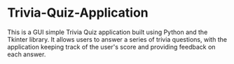 # Trivia-Quiz-Application
This is a GUI simple Trivia Quiz application built using Python and the Tkinter library. It allows users to answer a series of trivia questions, with the application keeping track of the user's score and providing feedback on each answer.
